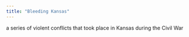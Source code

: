 ```yaml
---
title: "Bleeding Kansas"
---
```

a series of violent conflicts that took place in Kansas during the Civil War

